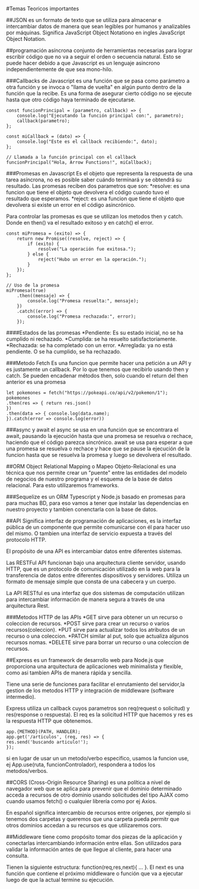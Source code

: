 #Temas Teoricos importantes

##JSON
es un formato de texto que se utiliza para almacenar e intercambiar datos 
de manera que sean legibles por humanos y analizables por máquinas. Significa
JavaScript Object Notationo en ingles JavaScript Object Notation.

##programación asíncrona
conjunto de herramientas necesarias para lograr escribir código que no va a 
seguir el orden o secuencia natural. Esto se puede hacer debido a que 
Javascript es un lenguaje asincrono independientemente de que sea mono-hilo.

###Callbacks de Javascript
es una función que se pasa como parámetro a otra función y se invoca o 
"llama de vuelta" en algún punto dentro de la función que la recibe.
Es una forma de asegurar cierto código no se ejecute hasta que otro código 
haya terminado de ejecutarse.
```
const funcionPrincipal = (parametro, callback) => {
    console.log("Ejecutando la función principal con:", parametro);
    callback(parametro);
};

const miCallback = (dato) => {
    console.log("Este es el callback recibiendo:", dato);
};

// Llamada a la función principal con el callback
funcionPrincipal("Hola, Arrow Functions!", miCallback);
```

###Promesas en Javascript
Es el objeto que representa la respuesta de una tarea asíncrona, 
no es posible saber cuándo terminará y se obtendrá su resultado.
Las promesas reciben dos parametros que son:
*resolve: es una funcion que tiene el objeto que devolvera el código cuando 
tuvo el resultado que esperamos.
*reject: es una funcion que tiene el objeto que devolvera si existe un
error en el código asincrónico.

Para controlar las promesas es que se utilizan los metodos then y catch.
Donde en then() va el resultado exitoso y en catch() el error.

```
const miPromesa = (exito) => {
    return new Promise((resolve, reject) => {
        if (exito) {
            resolve("La operación fue exitosa.");
        } else {
            reject("Hubo un error en la operación.");
        }
    });
};

// Uso de la promesa
miPromesa(true)
    .then((mensaje) => {
        console.log("Promesa resuelta:", mensaje);
    })
    .catch((error) => {
        console.log("Promesa rechazada:", error);
    });
```

####Estados de las promesas
*Pendiente: Es su estado inicial, no se ha cumplido ni rechazado. 
*Cumplida: se ha resuelto satisfactoriamente. 
*Rechazada: se ha completado con un error. 
*Arreglada: ya no está pendiente. O se ha cumplido, se ha rechazado.

###Metodo Fetch
Es una funcion que permite hacer una petición a un API y es justamente 
un callback. Por lo que tenemos que recibirlo usando then y catch. Se
pueden encadenar métodos then, solo cuando el return del then anterior 
es una promesa

```
let pokemones = fetch("https://pokeapi.co/api/v2/pokemon/1"); 
pokemones     
.then(res => { return res.json()     
})
.then(data => { console.log(data.name);     
}).catch(error => console.log(error))
```

###async y await
el async se usa en una función que se encontrara el await, pausando la 
ejecución hasta que una promesa se resuelva o rechace, haciendo que el código 
parezca sincrónico.
await se usa para esperar a que una promesa se resuelva o rechace y hace que
se pause la ejecución de la funcion hasta que se resuelva la promesa y luego
se devolvera el resultado.

##ORM
Object Relational Mapping o Mapeo Objeto-Relacional es una técnica que nos 
permite crear un "puente" entre las entidades del modelo de negocios de 
nuestro programa y el esquema de la base de datos relacional. Para esto 
utilizaremos frameworks.

###Sequelize
es un ORM Typescript y Node.js basado en promesas para para muchas BD, para
eso vamos a tener que instalar las dependencias en nuestro proyecto y tambien
conenctarla con la base de datos.

##API
Significa interfaz de programación de aplicaciones, es la interfaz pública de 
un componente que permite comunicarse con él para hacer uso del mismo. O 
tambien una interfaz de servicio expuesta a través del protocolo HTTP.

El propósito de una API es intercambiar datos entre diferentes sistemas.

Las RESTFul API funcionan bajo una arquitectura cliente servidor, usando HTTP, 
que es un protocolo de comunicación utilizado en la web para la transferencia 
de datos entre diferentes dispositivos y servidores. Utiliza un formato de 
mensaje simple que consta de una cabecera y un cuerpo.

La API RESTful es una interfaz que dos sistemas de computación utilizan para
intercambiar información de manera segura a través de una arquitectura Rest.

###Metodos HTTP de las APIs
*GET sirve para obtener un un recurso o coleccion de recursos.
*POST sirve para crear un recurso o varios recursos(coleccion).
*PUT sirve para actualizar todos los atributos de un recurso o una coleccion.
*PATCH similar al put, solo que actualiza algunos recursos nomas.
*DELETE sirve para borrar un recurso o una coleccion de recursos.

##Express
es un framework de desarrollo web para Node.js que proporciona una 
arquitectura de aplicaciones web minimalista y flexible, como asi tambien
APIs de manera rápida y sencilla.

Tiene una serie de funciones para facilitar el enrutamiento del servidor,la 
gestion de los metodos HTTP y integración de middleware (software intermedio).

Express utiliza un callback cuyos parametros son req(request o solicitud) y
res(response o respuesta). El req es la solicitud HTTP que hacemos y res es
la respuesta HTTP que obtenemos.

```
app.{METHOD}(PATH, HANDLER);
app.get('/articulos', (req, res) => {   
res.send('buscando articulo!'); 
});
```

si en lugar de usar un un metodo/verbo especifico, usamos la funcion use, 
ej App.use(ruta, funcionControlador), respondera a todos los metodos/verbos.

##CORS (Cross-Origin Resource Sharing)
es una política a nivel de navegador web que se aplica para prevenir que el
dominio determinado acceda a recursos de otro dominio usando solicitudes del
tipo AJAX como cuando usamos fetch() o cualquier librería como por ej Axios.

En español significa intercambio de recursos entre orígenes, por ejemplo si
tenemos dos carpetas y queremos que una carpeta pueda permitr que otros 
dominios accedan a su recursos es que utilizaremos cors.

##Middleware
tiene como propósito tomar dos piezas de la aplicación y conectarlas 
intercambiando información entre ellas. Son utilizados para validar la 
información antes de que llegue al cliente, para hacer una consulta.

Tienen la siguiente estructura: function(req,res,next){ … }. El next es una 
función que contiene el próximo middleware o función que va a ejecutar luego 
de que la actual termine su ejecución.

